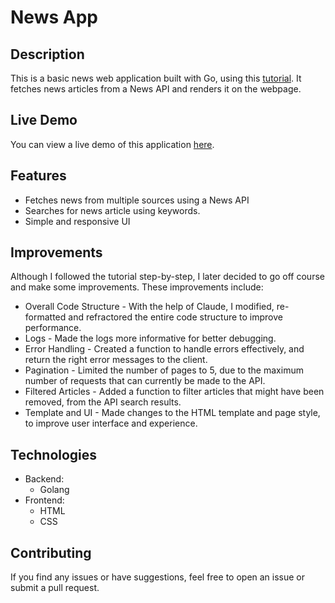 # News App
 
## Description
This is a basic news web application built with Go, using this [tutorial](https://github.com/Freshman-tech/news-demo). It fetches news articles from a News API and renders it on the webpage.

## Live Demo
You can view a live demo of this application [here](https://ebenezerraph-news-app.onrender.com/).

## Features
- Fetches news from multiple sources using a News API
- Searches for news article using keywords.
- Simple and responsive UI

## Improvements
Although I followed the tutorial step-by-step, I later decided to go off course and make some improvements. These improvements include:
- Overall Code Structure - With the help of Claude, I modified, re-formatted and refractored the entire code structure to improve performance.
- Logs - Made the logs more informative for better debugging.
- Error Handling - Created a function to handle errors effectively, and return the right error messages to the client.
- Pagination - Limited the number of pages to 5, due to the maximum number of requests that can currently be made to the API.
- Filtered Articles - Added a function to filter articles that might have been removed, from the API search results.
- Template and UI - Made changes to the HTML template and page style, to improve user interface and experience.

## Technologies
- Backend:
     - Golang
- Frontend:
     - HTML
     - CSS

## Contributing
If you find any issues or have suggestions, feel free to open an issue or submit a pull request.
